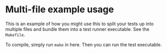 # Multi-file example usage
This is an example of how you might use this to split your tests up into
multiple files and bundle them into a test runner executable. See the
`Makefile`.

To compile, simply run `make` in here. Then you can run the test executable.